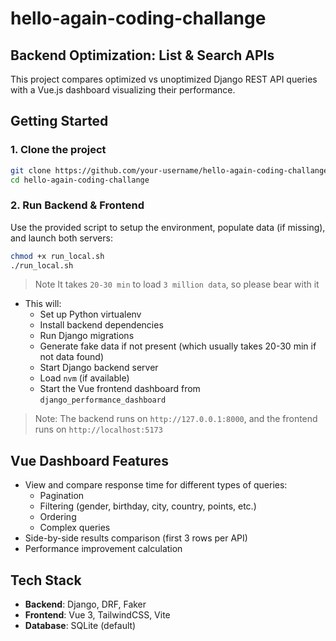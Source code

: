 # hello-again-coding-challange

## Backend Optimization: List & Search APIs

This project compares optimized vs unoptimized Django REST API queries with a Vue.js dashboard visualizing their performance.

## Getting Started

### 1. Clone the project
```bash
git clone https://github.com/your-username/hello-again-coding-challange.git
cd hello-again-coding-challange
```

### 2. Run Backend & Frontend

Use the provided script to setup the environment, populate data (if missing), and launch both servers:

```bash
chmod +x run_local.sh
./run_local.sh
```
> Note It takes `20-30 min` to load `3 million data`, so please bear with it

- This will:
  - Set up Python virtualenv
  - Install backend dependencies
  - Run Django migrations
  - Generate fake data if not present (which usually takes 20-30 min if not data found)
  - Start Django backend server
  - Load `nvm` (if available)
  - Start the Vue frontend dashboard from `django_performance_dashboard`

> Note: The backend runs on `http://127.0.0.1:8000`, and the frontend runs on `http://localhost:5173`

## Vue Dashboard Features

- View and compare response time for different types of queries:
  - Pagination
  - Filtering (gender, birthday, city, country, points, etc.)
  - Ordering
  - Complex queries
- Side-by-side results comparison (first 3 rows per API)
- Performance improvement calculation

## Tech Stack
- **Backend**: Django, DRF, Faker
- **Frontend**: Vue 3, TailwindCSS, Vite
- **Database**: SQLite (default)
